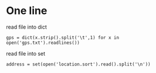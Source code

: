 # One line

read file into dict

    gps = dict(x.strip().split('\t',1) for x in open('gps.txt').readlines())

read file into set

    address = set(open('location.sort').read().split('\n'))


